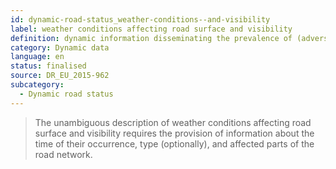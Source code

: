```yaml
---
id: dynamic-road-status_weather-conditions--and-visibility
label: weather conditions affecting road surface and visibility
definition: dynamic information disseminating the prevalence of (adverse) weather conditions affecting road surface and visibility and, thus, implying accident hazards for road users.
category: Dynamic data
language: en
status: finalised
source: DR_EU_2015-962
subcategory:
  - Dynamic road status
---
```


>The unambiguous description of weather conditions affecting road surface and visibility requires the provision of information about the time of their occurrence, type (optionally), and affected parts of the road network.

